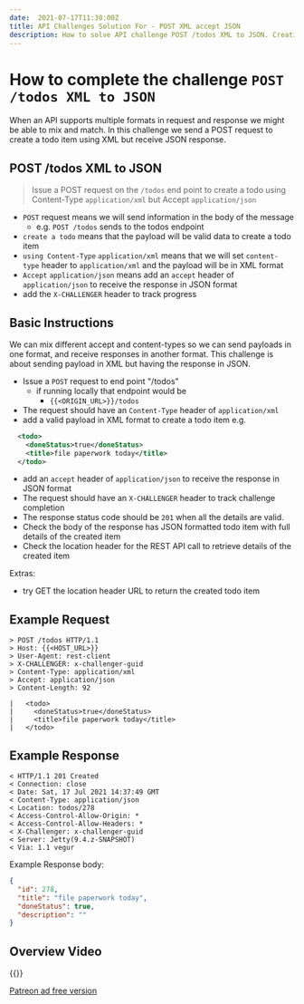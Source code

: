 ```yaml
---
date:  2021-07-17T11:30:00Z
title: API Challenges Solution For - POST XML accept JSON
description: How to solve API challenge POST /todos XML to JSON. Creating a todo with XML and receiving response in JSON.
---
```


# How to complete the challenge `POST /todos XML to JSON`

When an API supports multiple formats in request and response we might be able to mix and match.
In this challenge we send a POST request to create a todo item using XML but receive JSON response.

## 	POST /todos XML to JSON

> Issue a POST request on the `/todos` end point to create a todo using Content-Type `application/xml` but Accept `application/json`

- `POST` request means we will send information in the body of the message
    - e.g. `POST /todos` sends to the todos endpoint
- `create a todo` means that the payload will be valid data to create a todo item
- `using Content-Type` `application/xml` means that we will set `content-type` header to `application/xml` and the payload will be in XML format
- `Accept` `application/json` means add an `accept` header of `application/json` to receive the response in JSON format
- add the `X-CHALLENGER` header to track progress


## Basic Instructions

We can mix different accept and content-types so we can send payloads in one format, and receive responses in another format. This challenge is about sending payload in XML but having the response in JSON.

- Issue a `POST` request to end point "/todos"
    - if running locally that endpoint would be
        - `{{<ORIGIN_URL>}}/todos`
- The request should have an `Content-Type` header of `application/xml`
- add a valid payload in XML format to create a todo item e.g.

```xml
  <todo>
    <doneStatus>true</doneStatus>
    <title>file paperwork today</title>
  </todo>
```


- add an `accept` header of `application/json` to receive the response in JSON format
- The request should have an `X-CHALLENGER` header to track challenge completion
- The response status code should be `201` when all the details are valid.
- Check the body of the response has JSON formatted todo item with full details of the created item
- Check the location header for the REST API call to retrieve details of the created item

Extras:

- try GET the location header URL to return the created todo item

## Example Request

~~~~~~~~
> POST /todos HTTP/1.1
> Host: {{<HOST_URL>}}
> User-Agent: rest-client
> X-CHALLENGER: x-challenger-guid
> Content-Type: application/xml
> Accept: application/json
> Content-Length: 92

|   <todo>
|     <doneStatus>true</doneStatus>
|     <title>file paperwork today</title>
|   </todo>
~~~~~~~~

## Example Response

~~~~~~~~
< HTTP/1.1 201 Created
< Connection: close
< Date: Sat, 17 Jul 2021 14:37:49 GMT
< Content-Type: application/json
< Location: todos/278
< Access-Control-Allow-Origin: *
< Access-Control-Allow-Headers: *
< X-Challenger: x-challenger-guid
< Server: Jetty(9.4.z-SNAPSHOT)
< Via: 1.1 vegur
~~~~~~~~

Example Response body:

```json
{
  "id": 278,
  "title": "file paperwork today",
  "doneStatus": true,
  "description": ""
}
```

## Overview Video

{{<youtube-embed key="kfe7VtaV7u0" title="Solution to POST Todo in XML with response in JSON">}}

[Patreon ad free version](https://www.patreon.com/posts/53796838)




